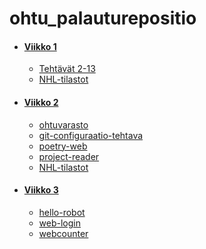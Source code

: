 # ohtu_palauturepositio

- #### [Viikko 1](/viikko1/)
    - [Tehtävät 2-13](https://github.com/levitesuo/ohtuvarasto)
    - [NHL-tilastot](/viikko1/nhl-statistics-1/)

- #### [Viikko 2](/viikko2/)
    - [ohtuvarasto](https://github.com/levitesuo/ohtuvarasto)
    - [git-configuraatio-tehtava](/viikko2/git-branch-harjoitus/)
    - [poetry-web](/viikko2/poetry-web/)
    - [project-reader](/viikko2/project-reader/)
    - [NHL-tilastot](/viikko2/nhl-reader/)


- #### [Viikko 3](/viikko3/)
    - [hello-robot](/viikko3/hello-robot/)
    - [web-login](/viikko3/web-login/)
    - [webcounter](https://github.com/levitesuo/ohtu_webcounter)
